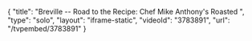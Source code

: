 {
    "title": "Breville -- Road to the Recipe: Chef Mike Anthony's Roasted ",
    "type": "solo",
    "layout": "iframe-static",
    "videoId": "3783891",
    "url": "\/tvpembed\/3783891"
}